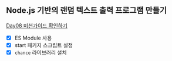 ## Node.js 기반의 랜덤 텍스트 출력 프로그램 만들기

[Day08 미션가이드 확인하기](https://github.com/winterlood/onebite-react-challenge/tree/main/missions/day08/coding-quiz)

- [x] ES Module 사용
- [x] start 패키지 스크립트 설정
- [x] `chance` 라이브러리 설치

